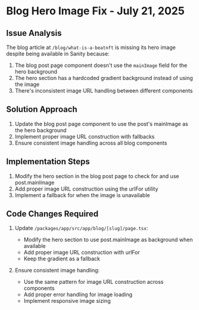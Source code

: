 # Blog Hero Image Fix - July 21, 2025

## Issue Analysis

The blog article at `/blog/what-is-a-beatnft` is missing its hero image despite being available in Sanity because:

1. The blog post page component doesn't use the `mainImage` field for the hero background
2. The hero section has a hardcoded gradient background instead of using the image
3. There's inconsistent image URL handling between different components

## Solution Approach

1. Update the blog post page component to use the post's mainImage as the hero background
2. Implement proper image URL construction with fallbacks
3. Ensure consistent image handling across all blog components

## Implementation Steps

1. Modify the hero section in the blog post page to check for and use post.mainImage
2. Add proper image URL construction using the urlFor utility
3. Implement a fallback for when the image is unavailable

## Code Changes Required

1. Update `/packages/app/src/app/blog/[slug]/page.tsx`:
   - Modify the hero section to use post.mainImage as background when available
   - Add proper image URL construction with urlFor
   - Keep the gradient as a fallback

2. Ensure consistent image handling:
   - Use the same pattern for image URL construction across components
   - Add proper error handling for image loading
   - Implement responsive image sizing
